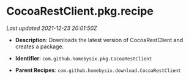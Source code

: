 # CocoaRestClient.pkg.recipe

_Last updated 2021-12-23 20:01:50Z_

- **Description**: Downloads the latest version of CocoaRestClient and creates a package.

- **Identifier**: `com.github.homebysix.pkg.CocoaRestClient`

- **Parent Recipes**: `com.github.homebysix.download.CocoaRestClient`
